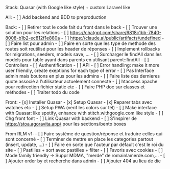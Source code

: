 Stack: Quasar (with Google like style) + custom Laravel like

All:
    - [ ] Add backend and BDD to preproduction

Back:
    - [ ] Retirer tout le code fait du front dans le back
	- [ ] Trouver une solution pour les relations
    	- [ ] https://chatgpt.com/share/6818c1bb-7840-8008-b1b2-ec812f1e880a
    	- [ ] https://claude.ai/public/artifacts/undefined
    - [ ] Faire list pour admin
    - [ ] Faire en sorte que les type de methode des routes soit reutilisé pour les header de réponses
    - [ ] Implement rollbacks for migrations, seeders, models save, ...
    - [ ] Surcharger le findAll dans les models pour table ayant dans parents en utilisant parent::findAll
    - [ ] Controllers
    - [ ] Authentification
    - [ ] API
    - [ ] Error handling: make it more user friendly, create exeptions for each type of error
    - [ ] Pas Interface admin mais boutons en plus pour les admins
    - [ ] Faire liste des dernieres quote associé à l'utilisateur actuelement connecté
    - [ ] htaccess apache pour redirection fichier static etc
    - [ ] Faire PHP doc sur classes et méthodes
    - [ ] Traiter todo du code

Front:
    - [x] Installer Quasar
    - [x] Setup Quasar
    - [x] Reparer tabs avec watches etc
    - [ ] Setup PWA (verif les colors sur tél)
    - [ ] Make interface with Quasar: like spotify, enhance with stitch.withgoogle.com like style
    - [ ] Chg front font
    - [ ] Link Quasar with backend
    - [ ] S'inspirer de https://stoa.agoravita.app/ pour les sections/bento boxes  


From RLM v1:
    - [ ] Faire système de question/réponse et traduire celles qui sont concerné
    - [ ] Terminer de mettre en place les categories partout (insert, update, ...)
    - [ ] Faire en sorte que l'auteur par défault c'est le roi du site
    - [ ] Pastilles + sort avec pastilles + filter
    - [ ] Favoris avec cookies
    - [ ] Mode family friendly -> Suppr MDMA, "merde" de romainlamerde.com,...
    - [ ] Ajouter order by et recherche dans admin
    - [ ] Ajouter 404 au lieu de die